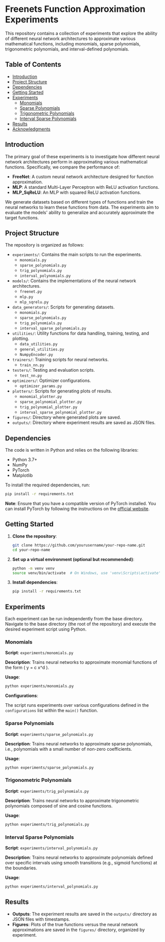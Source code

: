 
# Freenets Function Approximation Experiments

This repository contains a collection of experiments that explore the ability of different neural network architectures to approximate various mathematical functions, including monomials, sparse polynomials, trigonometric polynomials, and interval-defined polynomials.

## Table of Contents

- [Introduction](#introduction)
- [Project Structure](#project-structure)
- [Dependencies](#dependencies)
- [Getting Started](#getting-started)
- [Experiments](#experiments)
  - [Monomials](#monomials)
  - [Sparse Polynomials](#sparse-polynomials)
  - [Trigonometric Polynomials](#trigonometric-polynomials)
  - [Interval Sparse Polynomials](#interval-sparse-polynomials)
- [Results](#results)
- [Acknowledgments](#acknowledgments)

## Introduction

The primary goal of these experiments is to investigate how different neural network architectures perform in approximating various mathematical functions. Specifically, we compare the performance of:

- **FreeNet**: A custom neural network architecture designed for function approximation.
- **MLP**: A standard Multi-Layer Perceptron with ReLU activation functions.
- **MLP_SqReLU**: An MLP with squared ReLU activation functions.

We generate datasets based on different types of functions and train the neural networks to learn these functions from data. The experiments aim to evaluate the models' ability to generalize and accurately approximate the target functions.

## Project Structure

The repository is organized as follows:

- `experiments/`: Contains the main scripts to run the experiments.
  - `monomials.py`
  - `sparse_polynomials.py`
  - `trig_polynomials.py`
  - `interval_polynomials.py`
- `models/`: Contains the implementations of the neural network architectures.
  - `freenet.py`
  - `mlp.py`
  - `mlp_sqrelu.py`
- `data_generators/`: Scripts for generating datasets.
  - `monomials.py`
  - `sparse_polynomials.py`
  - `trig_polynomials.py`
  - `interval_sparse_polynomials.py`
- `utilities/`: Utility functions for data handling, training, testing, and plotting.
  - `data_utilities.py`
  - `general_utilities.py`
  - `NumpyEncoder.py`
- `trainers/`: Training scripts for neural networks.
  - `train_nn.py`
- `testers/`: Testing and evaluation scripts.
  - `test_nn.py`
- `optimizers/`: Optimizer configurations.
  - `optimizer_params.py`
- `plotters/`: Scripts for generating plots of results.
  - `monomial_plotter.py`
  - `sparse_polynomial_plotter.py`
  - `trig_polynomial_plotter.py`
  - `interval_sparse_polynomial_plotter.py`
- `figures/`: Directory where generated plots are saved.
- `outputs/`: Directory where experiment results are saved as JSON files.

## Dependencies

The code is written in Python and relies on the following libraries:

- Python 3.7+
- NumPy
- PyTorch
- Matplotlib

To install the required dependencies, run:

```bash
pip install -r requirements.txt
```

**Note**: Ensure that you have a compatible version of PyTorch installed. You can install PyTorch by following the instructions on the [official website](https://pytorch.org/get-started/locally/).

## Getting Started

1. **Clone the repository**:

   ```bash
   git clone https://github.com/yourusername/your-repo-name.git
   cd your-repo-name
   ```

2. **Set up a virtual environment (optional but recommended)**:

   ```bash
   python -m venv venv
   source venv/bin/activate  # On Windows, use 'venv\Scripts\activate'
   ```

3. **Install dependencies**:

   ```bash
   pip install -r requirements.txt
   ```

## Experiments

Each experiment can be run independently from the base directory. Navigate to the base directory (the root of the repository) and execute the desired experiment script using Python.

### Monomials

**Script**: `experiments/monomials.py`

**Description**: Trains neural networks to approximate monomial functions of the form \( y = c x^d \).

**Usage**:

```bash
python experiments/monomials.py
```

**Configurations**:

The script runs experiments over various configurations defined in the `configurations` list within the `main()` function.

### Sparse Polynomials

**Script**: `experiments/sparse_polynomials.py`

**Description**: Trains neural networks to approximate sparse polynomials, i.e., polynomials with a small number of non-zero coefficients.

**Usage**:

```bash
python experiments/sparse_polynomials.py
```

### Trigonometric Polynomials

**Script**: `experiments/trig_polynomials.py`

**Description**: Trains neural networks to approximate trigonometric polynomials composed of sine and cosine functions.

**Usage**:

```bash
python experiments/trig_polynomials.py
```

### Interval Sparse Polynomials

**Script**: `experiments/interval_polynomials.py`

**Description**: Trains neural networks to approximate polynomials defined over specific intervals using smooth transitions (e.g., sigmoid functions) at the boundaries.

**Usage**:

```bash
python experiments/interval_polynomials.py
```

## Results

- **Outputs**: The experiment results are saved in the `outputs/` directory as JSON files with timestamps.
- **Figures**: Plots of the true functions versus the neural network approximations are saved in the `figures/` directory, organized by experiment.

